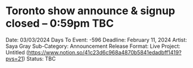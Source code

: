 # Toronto show announce & signup closed – 0:59pm TBC

Date: 03/03/2024
Days To Event: -596
Deadline: February 11, 2024
Artist: Saya Gray
Sub-Category: Announcement
Release Format: Live
Project: Untitled (https://www.notion.so/41c23d6c968a4870b5841edadbff1419?pvs=21)
Status: TBC